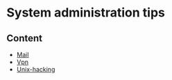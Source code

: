 # System administration tips

## Content

* [Mail](./mail.md)
* [Vpn](./vpn.md)
* [Unix-hacking](./unix-hacking.md)